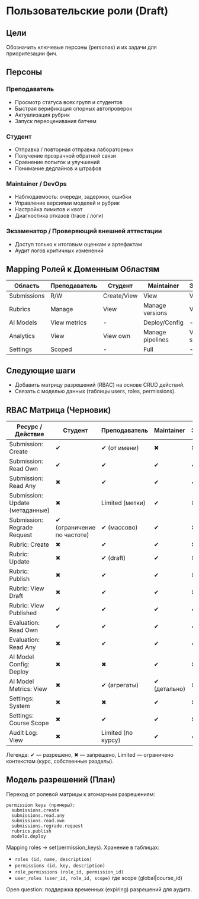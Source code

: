 # Пользовательские роли (Draft)

## Цели

Обозначить ключевые персоны (personas) и их задачи для приоритезации фич.

## Персоны

### Преподаватель

- Просмотр статуса всех групп и студентов
- Быстрая верификация спорных автопроверок
- Актуализация рубрик
- Запуск переоценивания батчем

### Студент

- Отправка / повторная отправка лабораторных
- Получение прозрачной обратной связи
- Сравнение попыток и улучшений
- Понимание дедлайнов и штрафов

### Maintainer / DevOps

- Наблюдаемость: очереди, задержки, ошибки
- Управление версиями моделей и рубрик
- Настройка лимитов и квот
- Диагностика отказов (trace / логи)

### Экзаменатор / Проверяющий внешней аттестации

- Доступ только к итоговым оценкам и артефактам
- Аудит логов критичных изменений

## Mapping Ролей к Доменным Областям

| Область | Преподаватель | Студент | Maintainer | Экзаменатор |
|---------|---------------|---------|-----------|-------------|
| Submissions | R/W | Create/View | View | View |
| Rubrics | Manage | View | Manage versions | View |
| AI Models | View metrics | - | Deploy/Config | - |
| Analytics | View | View own | Manage pipelines | View summaries |
| Settings | Scoped | - | Full | - |

## Следующие шаги

- Добавить матрицу разрешений (RBAC) на основе CRUD действий.
- Связать с моделью данных (таблицы users, roles, permissions).

## RBAC Матрица (Черновик)

| Ресурс / Действие | Студент | Преподаватель | Maintainer | Экзаменатор |
|-------------------|---------|---------------|-----------|-------------|
| Submission: Create | ✔ | ✔ (от имени) | ✖ | ✖ |
| Submission: Read Own | ✔ | ✔ | ✔ | ✔ (итог) |
| Submission: Read Any | ✖ | ✔ | ✔ | ✔ (итог) |
| Submission: Update (метаданные) | ✖ | Limited (метки) | ✔ | ✖ |
| Submission: Regrade Request | ✔ (ограничение по частоте) | ✔ (массово) | ✔ | ✖ |
| Rubric: Create | ✖ | ✔ | ✔ | ✖ |
| Rubric: Update | ✖ | ✔ (draft) | ✔ | ✖ |
| Rubric: Publish | ✖ | ✔ | ✔ | ✖ |
| Rubric: View Draft | ✖ | ✔ | ✔ | ✖ |
| Rubric: View Published | ✔ | ✔ | ✔ | ✔ |
| Evaluation: Read Own | ✔ | ✔ | ✔ | ✔ |
| Evaluation: Read Any | ✖ | ✔ | ✔ | ✔ |
| AI Model Config: Deploy | ✖ | ✖ | ✔ | ✖ |
| AI Model Metrics: View | ✖ | ✔ (агрегаты) | ✔ (детально) | ✖ |
| Settings: System | ✖ | ✖ | ✔ | ✖ |
| Settings: Course Scope | ✖ | ✔ | ✔ | ✖ |
| Audit Log: View | ✖ | Limited (по курсу) | ✔ | ✔ (read-only) |

Легенда: ✔ — разрешено, ✖ — запрещено, Limited — ограничено контекстом (курс, собственные разделы).

## Модель разрешений (План)

Переход от ролевой матрицы к атомарным разрешениям:

```text
permission keys (примеры):
  submissions.create
  submissions.read.any
  submissions.read.own
  submissions.regrade.request
  rubrics.publish
  models.deploy
```

Mapping roles → set(permission_keys). Хранение в таблицах:

- `roles (id, name, description)`
- `permissions (id, key, description)`
- `role_permissions (role_id, permission_id)`
- `user_roles (user_id, role_id, scope)` где scope (global|course_id)

Open question: поддержка временных (expiring) разрешений для аудита.
